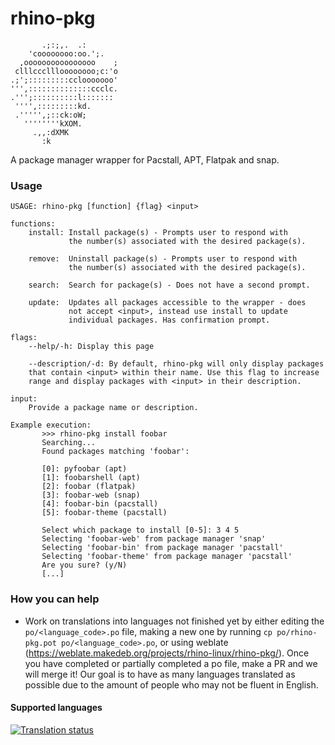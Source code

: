# rhino-pkg
```
       .;:;,.  .:       
    'coooooooo:oo.';.   
  ,oooooooooooooooo    ;
 clllcccllloooooooo;c:'o
.;';:::::::::cclooooooo'
''',::::::::::::::ccclc.
.''';::::::::::l::::::: 
 '''',:::::::::kd.      
 .''''',;::ck:oW;       
   ''''''''kXOM.        
     .,,:dXMK           
       :k
```
A package manager wrapper for Pacstall, APT, Flatpak and snap.

### Usage
```
USAGE: rhino-pkg [function] {flag} <input>                                                  

functions:
    install: Install package(s) - Prompts user to respond with 
             the number(s) associated with the desired package(s).
             
    remove:  Uninstall package(s) - Prompts user to respond with
             the number(s) associated with the desired package(s).
             
    search:  Search for package(s) - Does not have a second prompt.
    
    update:  Updates all packages accessible to the wrapper - does
             not accept <input>, instead use install to update 
             individual packages. Has confirmation prompt.

flags: 
    --help/-h: Display this page
    
    --description/-d: By default, rhino-pkg will only display packages 
    that contain <input> within their name. Use this flag to increase 
    range and display packages with <input> in their description.
    
input: 
    Provide a package name or description.

Example execution:
       >>> rhino-pkg install foobar
       Searching...
       Found packages matching 'foobar':

       [0]: pyfoobar (apt)
       [1]: foobarshell (apt)
       [2]: foobar (flatpak)
       [3]: foobar-web (snap)
       [4]: foobar-bin (pacstall)
       [5]: foobar-theme (pacstall)

       Select which package to install [0-5]: 3 4 5
       Selecting 'foobar-web' from package manager 'snap'
       Selecting 'foobar-bin' from package manager 'pacstall'
       Selecting 'foobar-theme' from package manager 'pacstall'
       Are you sure? (y/N)
       [...]
```

### How you can help
* Work on translations into languages not finished yet by either editing the `po/<language_code>.po` file, making a new one by running `cp po/rhino-pkg.pot po/<language_code>.po`, or using weblate (https://weblate.makedeb.org/projects/rhino-linux/rhino-pkg/). Once you have completed or partially completed a po file, make a PR and we will merge it! Our goal is to have as many languages translated as possible due to the amount of people who may not be fluent in English.

#### Supported languages

<a href="https://weblate.makedeb.org/engage/rhino-linux/">
<img src="https://weblate.makedeb.org/widgets/rhino-linux/-/rhino-pkg/multi-blue.svg" alt="Translation status" />
</a>
